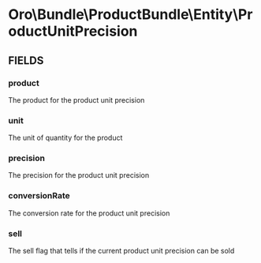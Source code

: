 # Oro\Bundle\ProductBundle\Entity\ProductUnitPrecision

## FIELDS

### product

The product for the product unit precision

### unit

The unit of quantity for the product

### precision

The precision for the product unit precision

### conversionRate

The conversion rate for the product unit precision

### sell

The sell flag that tells if the current product unit precision can be sold

